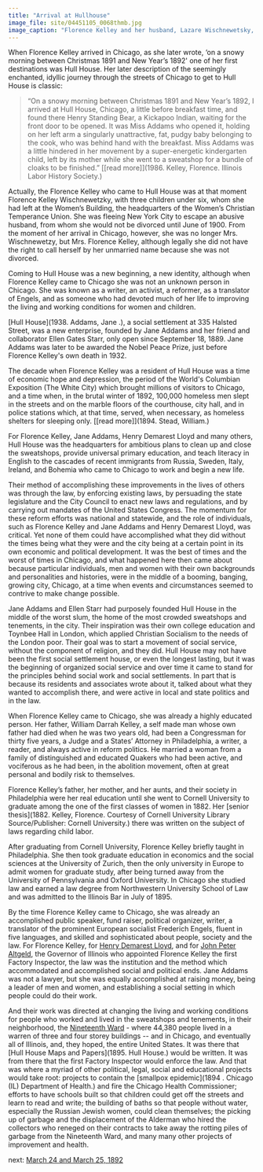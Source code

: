 ```yaml
---
title: "Arrival at Hullhouse"
image_file: site/04451105_0068thmb.jpg
image_caption: "Florence Kelley and her husband, Lazare Wischnewetsky, with their son, Nicholas, and Lazare's mother, 1885. From Sklar, Katherine Notes of Sixty Years: The Autobiography of Florence Kelley, p. 60"
---
```


When Florence Kelley arrived in Chicago, as she later wrote, ‘on a snowy morning between Christmas 1891 and New Year’s 1892' one of her first destinations was Hull House. Her later description of the seemingly enchanted, idyllic journey through the streets of Chicago to get to Hull House is classic:

>“On a snowy morning between Christmas 1891 and New Year’s 1892, I arrived at Hull House, Chicago, a little before breakfast time, and found there Henry Standing Bear, a Kickapoo Indian, waiting for the front door to be opened. It was Miss Addams who opened it, holding on her left arm a singularly unattractive, fat, pudgy baby belonging to the cook, who was behind hand with the breakfast. Miss Addams was a little hindered in her movement by a super-energetic kindergarten child, left by its mother while she went to a sweatshop for a bundle of cloaks to be finished.” [[read more]](1986. Kelley, Florence. Illinois Labor History Society.)

Actually, the Florence Kelley who came to Hull House was at that moment Florence Kelley Wischnewetzky, with three children under six, whom she had left at the Women’s Building, the headquarters of the Women’s Christian Temperance Union. She was fleeing New York City to escape an abusive husband, from whom she would not be divorced until June of 1900. From the moment of her arrival in Chicago, however, she was no longer Mrs. Wischnewetzy, but Mrs. Florence Kelley, although legally she did not have the right to call herself by her unmarried name because she was not divorced.

Coming to Hull House was a new beginning, a new identity, although when Florence Kelley came to Chicago she was not an unknown person in Chicago. She was known as a writer, an activist, a reformer, as a translator of Engels, and as someone who had devoted much of her life to improving the living and working conditions for women and children.

[Hull House](1938. Addams, Jane .), a social settlement at 335 Halsted Street, was a new enterprise, founded by Jane Addams and her friend and collaborator Ellen Gates Starr, only open since September 18, 1889. Jane Addams was later to be awarded the Nobel Peace Prize, just before Florence Kelley's own death in 1932.

The decade when Florence Kelley was a resident of Hull House was a time of economic hope and depression, the period of the World's Columbian Exposition (The White City) which brought millions of visitors to Chicago, and a time when, in the brutal winter of 1892, 100,000 homeless men slept in the streets and on the marble floors of the courthouse, city hall, and in police stations which, at that time, served, when necessary, as homeless shelters for sleeping only. [[read more]](1894. Stead, William.)

For Florence Kelley, Jane Addams, Henry Demarest Lloyd and many others, Hull House was the headquarters for ambitious plans to clean up and close the sweatshops, provide universal primary education, and teach literacy in English to the cascades of recent immigrants from Russia, Sweden, Italy, Ireland, and Bohemia who came to Chicago to work and begin a new life.

Their method of accomplishing these improvements in the lives of others was through the law, by enforcing existing laws, by persuading the state legislature and the City Council to enact new laws and regulations, and by carrying out mandates of the United States Congress. The momentum for these reform efforts was national and statewide, and the role of individuals, such as Florence Kelley and Jane Addams and Henry Demarest Lloyd, was critical. Yet none of them could have accomplished what they did without the times being what they were and the city being at a certain point in its own economic and political development. It was the best of times and the worst of times in Chicago, and what happened here then came about because particular individuals, men and women with their own backgrounds and personalities and histories, were in the middle of a booming, banging, growing city, Chicago, at a time when events and circumstances seemed to contrive to make change possible.

Jane Addams and Ellen Starr had purposely founded Hull House in the middle of the worst slum, the home of the most crowded sweatshops and tenements, in the city. Their inspiration was their own college education and Toynbee Hall in London, which applied Christian Socialism to the needs of the London poor. Their goal was to start a movement of social service, without the component of religion, and they did. Hull House may not have been the first social settlement house, or even the longest lasting, but it was the beginning of organized social service and over time it came to stand for the principles behind social work and social settlements. In part that is because its residents and associates wrote about it, talked about what they wanted to accomplish there, and were active in local and state politics and in the law.

When Florence Kelley came to Chicago, she was already a highly educated person. Her father, William Darrah Kelley, a self made man whose own father had died when he was two years old, had been a Congressman for thirty five years, a Judge and a States’ Attorney in Philadelphia, a writer, a reader, and always active in reform politics. He married a woman from a family of distinguished and educated Quakers who had been active, and vociferous as he had been, in the abolition movement, often at great personal and bodily risk to themselves.

Florence Kelley’s father, her mother, and her aunts, and their society in Philadelphia were her real education until she went to Cornell University to graduate among the one of the first classes of women in 1882. Her [senior thesis](1882. Kelley, Florence. Courtesy of Cornell University Library Source/Publisher: Cornell University.) there was written on the subject of laws regarding child labor.

After graduating from Cornell University, Florence Kelley briefly taught in Philadelphia. She then took graduate education in economics and the social sciences at the University of Zurich, then the only university in Europe to admit women for graduate study, after being turned away from the University of Pennsylvania and Oxford University. In Chicago she studied law and earned a law degree from Northwestern University School of Law and was admitted to the Illinois Bar in July of 1895.

By the time Florence Kelley came to Chicago, she was already an accomplished public speaker, fund raiser, political organizer, writer, a translator of the prominent European socialist Frederich Engels, fluent in five languages, and skilled and sophisticated about people, society and the law. For Florence Kelley, for [Henry Demarest Lloyd](/florence/lloyd), and for [John Peter Altgeld](/historical/atgeld), the Governor of Illinois who appointed Florence Kelley the first Factory Inspector, the law was the institution and the method which accommodated and accomplished social and political ends. Jane Addams was not a lawyer, but she was equally accomplished at raising money, being a leader of men and women, and establishing a social setting in which people could do their work.

And their work was directed at changing the living and working conditions for people who worked and lived in the sweatshops and tenements, in their neighborhood, the [Nineteenth Ward](http://www.encyclopedia.chicagohistory.org/pages/1304.html) - where 44,380 people lived in a warren of three and four storey buildings -- and in Chicago, and eventually all of Illinois, and, they hoped, the entire United States. It was there that [Hull House Maps and Papers](1895. Hull House.) would be written. It was from there that the first Factory Inspector would enforce the law. And that was where a myriad of other political, legal, social and educational projects would take root: projects to contain the [smallpox epidemic](1894 . Chicago (IL) Department of Health.) and fire the Chicago Health Commissioner; efforts to have schools built so that children could get off the streets and learn to read and write; the building of baths so that people without water, especially the Russian Jewish women, could clean themselves; the picking up of garbage and the displacement of the Alderman who hired the collectors who reneged on their contracts to take away the rotting piles of garbage from the Nineteenth Ward, and many many other projects of improvement and health.

next:  [March 24 and March 25, 1892](/florence/1892/)

